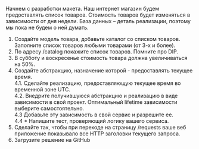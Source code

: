 Начнем с разработки макета. Наш интернет магазин будем предоставлять список товаров. Стоимость товаров будет изменяться в зависимости от дня недели.
База данных – деталь реализации, поэтому мы пока не будем о ней думать.
1. Создайте модель товара, добавьте каталог со списком товаров. Заполните список товаров любыми товарами (от 3-х и более).
2. По адресу /catalog покажите список товаров. Помните про DIP.
3. В субботу и воскресенье стоимость товара должна увеличиваться на 50%.
4. Создайте абстракцию, назначение которой - предоставлять текущее время. \
4.1. Сделайте реализацию, предоставляющую текущее время во временной зоне UTC. \
4.2. Внедрите получившуюся абстракцию и реализацию в виде зависимости в свой проект. Оптимальный lifetime зависимости выберите самостоятельно. \
4.3 Добавьте эту зависимость в свой сервис и разрешите ее. \
4.4 * Напишите тест, проверяющий логику вашего сервиса.
4. Сделайте так, чтобы при переходе на страницу /requests ваше веб приложение показывало все HTTP заголовки текущего запроса.
5. Загрузите решение на GitHub
